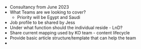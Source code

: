 

- Consultancy from June 2023
- What Teams are we looking to cover?
  - Priority will be Egypt and Saudi
- Job profile to be shared by Jess
- Under what function should the individual reside - LnD?
- Share current mapping used by KO team - content lifecycle
- Provide basic article structure/template that can help the team
- 